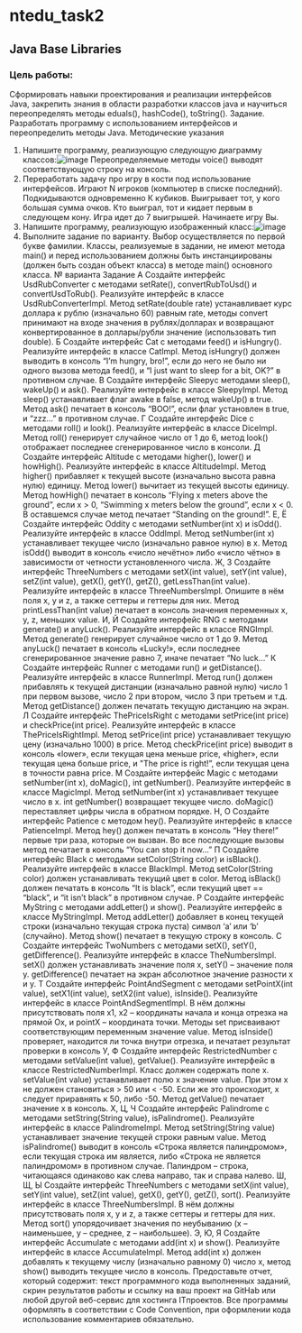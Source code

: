 # ntedu_task2

## Java Base Libraries
### Цель работы:
Сформировать навыки проектирования и реализации интерфейсов Java,
закрепить знания в области разработки классов java и научиться
переопределять методы eduals(), hashCode(), toString().
Задание. Разработать программу с использованием интерфейсов и
переопределить методы Java.
Методические указания
1. Напишите программу, реализующую следующую диаграмму классов:![image](https://user-images.githubusercontent.com/86832867/125172207-1019dc00-e1c1-11eb-8098-9ade6bce479d.png)
Переопределяемые методы voice() выводят соответствующую строку
на консоль.
2. Переработать задачу про игру в кости под использование интерфейсов.
Играют N игроков (компьютер в списке последний). Подкидываются
одновременно К кубиков. Выигрывает тот, у кого большая сумма очков.
Кто выиграл, тот и кидает первым в следующем кону. Игра идет до 7
выигрышей. Начинаете игру Вы.
3. Напишите программу, реализующую изображенный класс:![image](https://user-images.githubusercontent.com/86832867/125172229-29bb2380-e1c1-11eb-9e2c-e7714868204c.png)
4. Выполните задание по варианту. Выбор осуществляется по первой букве
фамилии.
Классы, реализуемые в задании, не имеют метода main() и перед
использованием должны быть инстанциированы (должен быть создан
объект класса) в методе main() основного класса.
№
варианта
Задание
А Создайте интерфейс UsdRubConverter с методами setRate(),
convertRubToUsd() и convertUsdToRub(). Реализуйте интерфейс в
классе UsdRubConverterImpl. Метод setRate(double rate)
устанавливает курс доллара к рублю (изначально 60) равным rate,
методы convert принимают на входе значения в рублях/долларах
и возвращают конвертированное в доллары/рубли значение
(использовать тип double).
Б
Создайте интерфейс Cat с методами feed() и isHungry().
Реализуйте интерфейс в классе CatImpl. Метод isHungry() должен
выводить в консоль “I’m hungry, bro!”, если до него не было ни
одного вызова метода feed(), и “I just want to sleep for a bit, OK?” в
противном случае.
В
Создайте интерфейс Sleepyс методами sleep(), wakeUp() и ask().
Реализуйте интерфейс в классе SleepyImpl. Метод sleep()
устанавливает флаг awake в false, метод wakeUp() в true. Метод
ask() печатает в консоль “BOO!”, если флаг установлен в true, и
“zzz…” в противном случае.
Г
Создайте интерфейс Dice с методами roll() и look(). Реализуйте
интерфейс в классе DiceImpl. Метод roll() генерирует случайное
число от 1 до 6, метод look() отображает последнее
сгенерированное число в консоли.
Д
Создайте интерфейс Altitude с методами higher(), lower() и
howHigh(). Реализуйте интерфейс в классе AltitudeImpl. Метод
higher() прибавляет к текущей высоте (изначально высота равна
нулю) единицу. Метод lower() вычитает из текущей высоты 
единицу. Метод howHigh() печатает в консоль “Flying x meters
above the ground”, если x > 0, “Swimming x meters below the
ground”, если x < 0. В оставшемся случае метод печатает
“Standing on the ground!”.
Е, Ё Создайте интерфейс Oddity с методами setNumber(int x) и isOdd().
Реализуйте интерфейс в классе OddImpl. Метод setNumber(int x)
устанавливает текущее число (изначально равное нулю) в x.
Метод isOdd() выводит в консоль «число нечётно» либо «число
чётно» в зависимости от четности установленного числа.
Ж, З Создайте интерфейс ThreeNumbers с методами setX(int value),
setY(int value), setZ(int value), getX(), getY(), getZ(),
getLessThan(int value). Реализуйте интерфейс в классе
ThreeNumbersImpl. Опишите в нём поля x, y и z, а также сеттеры
и геттеры для них. Метод printLessThan(int value) печатает в
консоль значения переменных x, y, z, меньших value.
И, Й Создайте интерфейс RNG с методами generate() и anyLuck().
Реализуйте интерфейс в классе RNGImpl. Метод generate()
генерирует случайное число от 1 до 9. Метод anyLuck() печатает
в консоль «Lucky!», если последнее сгенерированное значение
равно 7, иначе печатает “No luck…”
К
Создайте интерфейс Runner с методами run() и getDistance().
Реализуйте интерфейс в классе RunnerImpl. Метод run() должен
прибавлять к текущей дистанции (изначально равной нулю)
число 1 при первом вызове, число 2 при втором, число 3 при
третьем и т.д. Метод getDistance() должен печатать текущую
дистанцию на экран.
Л
Создайте интерфейс ThePriceIsRight с методами setPrice(int price)
и checkPrice(int price). Реализуйте интерфейс в классе
ThePriceIsRightImpl. Метод setPrice(int price) устанавливает
текущую цену (изначально 1000) в price. Метод checkPrice(int
price) выводит в консоль «lower», если текущая цена меньше
price, «higher», если текущая цена больше price, и "The price is
right!”, если текущая цена в точности равна price.
М Создайте интерфейс Magic с методами setNumber(int x),
doMagic(), int getNumber(). Реализуйте интерфейс в классе
MagicImpl. Метод setNumber(int x) устанавливает текущее число
в x. int getNumber() возвращает текущее число. doMagic()
переставляет цифры числа в обратном порядке.
Н, О Создайте интерфейс Patience с методом hey(). Реализуйте
интерфейс в классе PatienceImpl. Метод hey() должен печатать в
консоль “Hey there!” первые три раза, которые он вызван. Во все
последующие вызовы метод печатает в консоль “You can stop it
now…”
П Создайте интерфейс Black с методами setColor(String color) и 
isBlack(). Реализуйте интерфейс в классе BlackImpl. Метод
setColor(String color) должен устанавливать текущий цвет в color.
Метод isBlack() должен печатать в консоль “It is black”, если
текущий цвет == “black”, и “it isn’t black” в противном случае.
Р
Создайте интерфейс MyString с методами addLetter() и show().
Реализуйте интерфейс в классе MyStringImpl. Метод addLetter()
добавляет в конец текущей строки (изначально текущая строка
пуста) символ ‘a’ или ‘b’ (случайно). Метод show() печатает в
текущую строку в консоль.
С
Создайте интерфейс TwoNumbers с методами setX(), setY(),
getDifference(). Реализуйте интерфейс в классе TheNumbersImpl.
setX() должен устанавливать значение поля x, setY() – значение
поля y. getDifference() печатает на экран абсолютное значение
разности x и y.
Т
Создайте интерфейс PointAndSegment с методами setPointX(int
value), setX1(int value), setX2(int value), isInside(). Реализуйте
интерфейс в классе PointAndSegmentImpl. В нём должны
присутствовать поля x1, x2 – координаты начала и конца отрезка
на прямой Ox, и pointX – координата точки. Методы set
присваивают соответствующим переменным значение value.
Метод isInside() проверяет, находится ли точка внутри отрезка, и
печатает результат проверки в консоль
У, Ф Создайте интерфейс RestrictedNumber с методами setValue(int
value), getValue(). Реализуйте интерфейс в классе
RestrictedNumberImpl. Класс должен содержать поле x.
setValue(int value) устанавливает полю x значение value. При этом
x не должен становиться > 50 или < -50. Если же это происходит,
x следует приравнять к 50, либо -50. Метод getValue() печатает
значение x в консоль.
Х, Ц, Ч Создайте интерфейс Palindrome с методами setString(String value),
isPalindrome(). Реализуйте интерфейс в классе PalindromeImpl.
Метод setString(String value) устанавливает значение текущей
строки равным value. Метод isPalindrome() выводит в консоль
«Строка является палиндромом», если текущая строка им
является, либо «Строка не является палиндромом» в противном
случае. Палиндром – строка, читающаяся одинаково как слева
направо, так и справа налево.
Ш, Щ, Ы Создайте интерфейс ThreeNumbers с методами setX(int value),
setY(int value), setZ(int value), getX(), getY(), getZ(), sort().
Реализуйте интерфейс в классе ThreeNumbersImpl. В нём должны
присутствовать поля x, y и z, а также сеттеры и геттеры для них.
Метод sort() упорядочивает значения по неубыванию (x –
наименьшее, y – среднее, z – наибольшее).
Э, Ю, Я Создайте интерфейс Accumulate с методами add(int x) и show(). 
Реализуйте интерфейс в классе AccumulateImpl. Метод add(int x)
должен добавлять к текущему числу (изначально равному 0)
число x, метод show() выводить текущее число в консоль.
Предоставьте отчет, который содержит: текст программного кода
выполненных заданий, скрин результатов работы и ссылку на ваш
проект на GitHab или любой другой веб-сервис для хостинга ITпроектов. Все программы оформлять в соответствии с Code Convention,
при оформлении кода использование комментариев обязательно.
